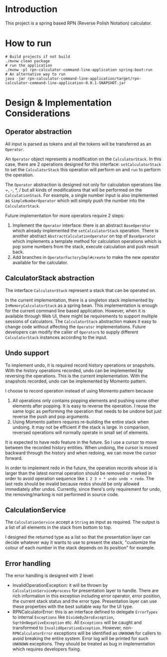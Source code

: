 # Introduction

This project is a spring based RPN (Reverse Polish Notation) calculator.

# How to run

```shell
# Build projects if not build
./mvnw clean package
# run the application
./mvnw -pl rpn-calculator-command-line-application spring-boot:run
# An alternative way to run
java -jar rpn-calculator-command-line-application/target/rpn-calculator-command-line-application-0.0.1-SNAPSHOT.jar
```

# Design & Implementation Considerations

## Operator abstraction

All input is parsed as tokens and all the tokens will be transferred as an `Operator`.

An `Operator` object represents a modification on the `CalculatorStack`. In this case, there are 2 operations designed for this interface: `setCalculatorStack` to set the `CalculatorStack` this operation will perform on and `run` to perform the operation.

The `Operator` abstraction is designed not only for calculation operations like +, -, *, / but all kinds of modifications that will be performed on the `CalculationStack`. For example, a single number input is also implemented as `SimpleNumberOperator` which will simply push the number into the `CalculatorStack`.

Future implementation for more operators require 2 steps:
1. Implement the `Operator` interface: there is an abstract `BaseOperator` which already implemented the `setCalculatorStack` operation. There is another abstract `AbstractCalculationOperator` on top of `BaseOperator` which implements a template method for calculation operations which is pop some numbers from the stack, execute calculation and push result back.
2. Add branches in `OperatorFactoryImpl#create` to make the new operator available for the calculator.

## CalculatorStack abstraction

The interface `CalculatorStack` represent a stack that can be operated on.

In the current implementation, there is a singleton stack implemented by `InMemoryCalculatorStack` as a spring bean. This implementation is enough for the current command line based application.
However, when it is available through Web UI, there might be requirements to support multiple sessions of calculators. The `CalculatorStack` abstraction makes it easy to change code without affecting the `Operator` implementations.
Future developers can modify the caller of `Operator`s to supply different `CalculatorStack` instances according to the input.

## Undo support

To implement undo, it is required record history operations or snapshots.
With the history operations recorded, undo can be implemented by reversing the operations. This is the current implementation.
With the snapshots recorded, undo can be implemented by Momento pattern.

I choose to record operation instead of using Momento pattern because
1. All operations only contains popping elements and pushing some other elements after popping. It is easy to reverse the operation. I reuse the same logic as performing the operation that needs to be undone but just reverse the push and pop arguments. 
2. Using Momento pattern requires re-building the entire stack when undoing. It may not be efficient if the stack is large. In comparison, reversed operations will normally operate in small set of elements.

It is expected to have redo feature in the future. So I use a cursor to move between the recorded history entities. When undoing, the cursor is moved backward through the history and when redoing, we can move the cursor forward.

In order to implement redo in the future, the operation records whose id is larger than the latest normal operation should be removed or marked in order to avoid operation sequence like `1 2 3 + * undo undo + redo`. The last redo should be invalid because redos should be only allowed immediately after undos.
Currently, since there's only requirement for undo, the removing/marking is not performed in source code.

## CalculationService

The `CalculationService` accept a `String` as input as required. The output is a list of all elements in the stack from bottom to top.

I designed the returned type as a list so that the presentation layer can decide whatever way it wants to use to present the stack, "customize the colour of each number in the stack depends on its position" for example.

## Error handling

The error handling is designed with 2 level:
* InvalidOperationException: it will be thrown by `CalculationService#process` for presentation layer to handle. There are rich information in this exception including error operator, error position, the current stack status and the error type. Presentation layer can use these properties with the best suitable way for the UI type.
* RPNCalculatorError: this is an interface defined to delegate `ErrorTypes` to internal `Exceptions` like `DivideByZeroException`, `SqrtOnNegativeException` etc. All `Exceptions` will be caught and transformed to `InvalidOperationException`. However, non-`RPNCalculatorError` exceptions will be identified as `UNKNOWN` for callers to avoid breaking the entire system. Error log will be printed for such `UNKNOWN` exceptions. They should be treated as bug in implementation which requires developers fixing.

